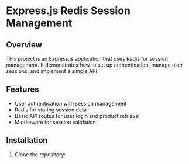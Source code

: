 # Express.js Redis Session Management

## Overview

This project is an Express.js application that uses Redis for session management. It demonstrates how to set up authentication, manage user sessions, and implement a simple API.

## Features

- User authentication with session management
- Redis for storing session data
- Basic API routes for user login and product retrieval
- Middleware for session validation

## Installation

1. Clone the repository:


